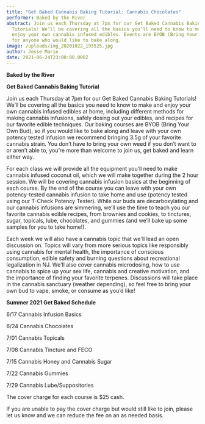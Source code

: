 ```yaml
---
title: "Get Baked Cannabis Baking Tutorial: Cannabis Chocolates"
performer: Baked by the River
abstract: Join us each Thursday at 7pm for our Get Baked Cannabis Baking
  Tutorials! We’ll be covering all the basics you’ll need to know to make and
  enjoy your own cannabis infused edibles. Events are BYOB (Bring Your Own Bud)
  for anyone who would like to bake along.
image: /uploads/img_20201022_195525.jpg
author: Jesse Marie
date: 2021-06-24T23:00:00.000Z
---
```

**Baked by the River**

**Get Baked Cannabis Baking Tutorial**

Join us each Thursday at 7pm for our Get Baked Cannabis Baking Tutorials! We’ll be covering all the basics you need to know to make and enjoy your own cannabis infused edibles at home, including different methods for making cannabis infusions, safely dosing out your edibles, and recipes for our favorite edible techniques. Our baking courses are BYOB (Bring Your Own Bud), so if you would like to bake along and leave with your own potency tested infusion we recommend bringing 3.5g of your favorite cannabis strain. You don’t have to bring your own weed if you don’t want to or aren’t able to, you’re more than welcome to join us, get baked and learn either way.

For each class we will provide all the equipment you’ll need to make cannabis infused coconut oil, which we will make together during the 2 hour session. We will be covering cannabis infusion basics at the beginning of each course. By the end of the course you can leave with your own potency-tested cannabis infusion to take home and use (potency tested using our T-Check Potency Tester).  While our buds are decarboxylating and our cannabis infusions are simmering, we’ll use the time to teach you our favorite cannabis edible recipes, from brownies and cookies, to tinctures, sugar, topicals, lube, chocolates, and gummies (and we’ll bake up some samples for you to take home!). 

Each week we will also have a cannabis topic that we'll lead an open discussion on. Topics will vary from more serious topics like responsibly using cannabis for mental health, the importance of conscious consumption, edible safety and burning questions about recreational legalization in NJ. We'll also cover cannabis microdosing, how to use cannabis to spice up your sex life, cannabis and creative motivation, and the importance of finding your favorite terpenes. Discussions will take place in the cannabis sanctuary (weather depending), so feel free to bring your own bud to vape, smoke, or consume as you’d like!

**Summer 2021 Get Baked Schedule**

6/17 Cannabis Infusion Basics

6/24 Cannabis Chocolates

7/01 Cannabis Topicals

7/08 Cannabis Tincture and FECO

7/15 Cannabis Honey and Cannabis Sugar

7/22 Cannabis Gummies

7/29 Cannabis Lube/Suppositories



The cover charge for each course is $25 cash. 

If you are unable to pay the cover charge but would still like to join, please let us know and we can reduce the fee on an as needed basis.